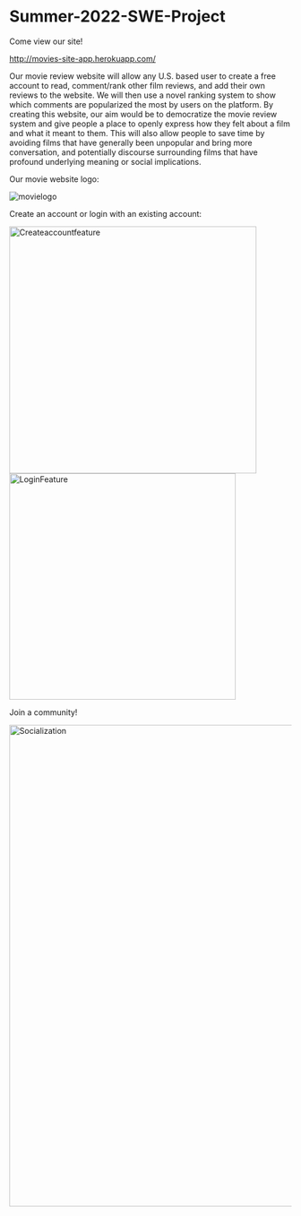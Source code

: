 # Summer-2022-SWE-Project

Come view our site!

http://movies-site-app.herokuapp.com/


Our movie review website will allow any U.S. based user to create a free account to read, comment/rank other film reviews, 
and add their own reviews to the website. We will then use a novel ranking system to show which comments are popularized the most 
by users on the platform. By creating this website, our aim would be to democratize the movie review system and give people a place to openly 
express how they felt about a film and what it meant to them. This will also allow people to save time by avoiding films that have generally been 
unpopular and bring more conversation, and potentially discourse surrounding films that have profound underlying meaning or social implications. 

Our movie website logo:


![movielogo](https://user-images.githubusercontent.com/65258540/180049929-57aff075-19a2-4ffe-b876-ec3d7829bbda.PNG)




Create an account or login with an existing account:

<img width="441" alt="Createaccountfeature" src="https://user-images.githubusercontent.com/65258540/182069853-8c40d441-fe36-43b2-824d-1f1d3fb15c14.png">

<img width="404" alt="LoginFeature" src="https://user-images.githubusercontent.com/65258540/182069826-a680333b-23af-4132-8762-85fc44b844d2.png">


Join a community!

<img width="860" alt="Socialization" src="https://user-images.githubusercontent.com/65258540/182069978-956ec0e9-f5f7-4e6b-b4b9-490d16531cfc.png">


